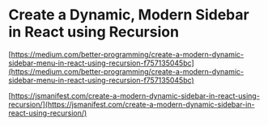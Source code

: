 # Create a Dynamic, Modern Sidebar in React using Recursion

[https://medium.com/better-programming/create-a-modern-dynamic-sidebar-menu-in-react-using-recursion-f757135045bc](https://medium.com/better-programming/create-a-modern-dynamic-sidebar-menu-in-react-using-recursion-f757135045bc)

[https://jsmanifest.com/create-a-modern-dynamic-sidebar-in-react-using-recursion/](https://jsmanifest.com/create-a-modern-dynamic-sidebar-in-react-using-recursion/)
